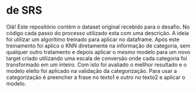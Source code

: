 # de SRS
Olá!
Este repositório contém o dataset original recebido para o desafio.
No código cada passo do processo utilizado esta com uma descrição.
A ideia foi utilizar um algoritimo treinado para aplicar no dataframe.
Após este treinamento foi aplico o KNN diretamente na informação de categoria, sem qualquer outro tratamento 
e depois aplicar o mesmo modelo para um novo target criado utilizando uma escala de conversão onde cada categoria foi transformado em um inteiro.
Com isto foi avaliado o mellhor resultado e o modelo eleito foi aplicado na validação da categorização.
Para usar a categorização é preencher a frase no texto1 e outro no texto2 e aplicar o modelo.
